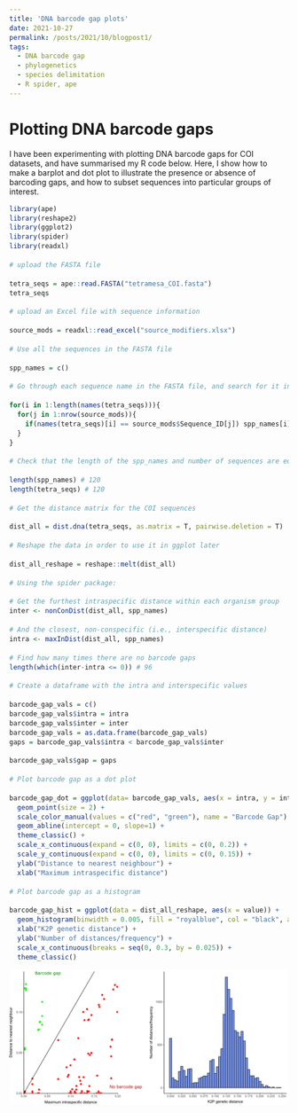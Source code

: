 ```yaml
---
title: 'DNA barcode gap plots'
date: 2021-10-27
permalink: /posts/2021/10/blogpost1/
tags:
  - DNA barcode gap
  - phylogenetics
  - species delimitation
  - R spider, ape 
---
```


Plotting DNA barcode gaps
====

I have been experimenting with plotting DNA barcode gaps for COI datasets, and have summarised my R code below. Here, I show how to make a barplot and dot plot to illustrate the presence or absence of barcoding gaps, and how to subset sequences into particular groups of interest.

```r
library(ape)
library(reshape2)
library(ggplot2)
library(spider)
library(readxl)

# upload the FASTA file

tetra_seqs = ape::read.FASTA("tetramesa_COI.fasta")
tetra_seqs

# upload an Excel file with sequence information

source_mods = readxl::read_excel("source_modifiers.xlsx")

# Use all the sequences in the FASTA file

spp_names = c()

# Go through each sequence name in the FASTA file, and search for it in the source_modifiers Excel sheet.  When a match is found, store the corresponding organism name for that sequence in the spp_names vector

for(i in 1:length(names(tetra_seqs))){
  for(j in 1:nrow(source_mods)){
    if(names(tetra_seqs)[i] == source_mods$Sequence_ID[j]) spp_names[i] = source_mods$Organism[j]
  }
}

# Check that the length of the spp_names and number of sequences are equal

length(spp_names) # 120
length(tetra_seqs) # 120

# Get the distance matrix for the COI sequences

dist_all = dist.dna(tetra_seqs, as.matrix = T, pairwise.deletion = T)

# Reshape the data in order to use it in ggplot later

dist_all_reshape = reshape::melt(dist_all)

# Using the spider package:

# Get the furthest intraspecific distance within each organism group
inter <- nonConDist(dist_all, spp_names) 

# And the closest, non-conspecific (i.e., interspecific distance)
intra <- maxInDist(dist_all, spp_names) 

# Find how many times there are no barcode gaps
length(which(inter-intra <= 0)) # 96

# Create a dataframe with the intra and interspecific values

barcode_gap_vals = c()
barcode_gap_vals$intra = intra
barcode_gap_vals$inter = inter
barcode_gap_vals = as.data.frame(barcode_gap_vals)
gaps = barcode_gap_vals$intra < barcode_gap_vals$inter 

barcode_gap_vals$gap = gaps

# Plot barcode gap as a dot plot

barcode_gap_dot = ggplot(data= barcode_gap_vals, aes(x = intra, y = inter, colour = as.factor(gaps))) + 
  geom_point(size = 2) +
  scale_color_manual(values = c("red", "green"), name = "Barcode Gap") +
  geom_abline(intercept = 0, slope=1) +
  theme_classic() +
  scale_x_continuous(expand = c(0, 0), limits = c(0, 0.2)) + 
  scale_y_continuous(expand = c(0, 0), limits = c(0, 0.15)) +
  ylab("Distance to nearest neighbour") +
  xlab("Maximum intraspecific distance")

# Plot barcode gap as a histogram

barcode_gap_hist = ggplot(data = dist_all_reshape, aes(x = value)) + 
  geom_histogram(binwidth = 0.005, fill = "royalblue", col = "black", alpha = 0.7) +
  xlab("K2P genetic distance") +
  ylab("Number of distances/frequency") +
  scale_x_continuous(breaks = seq(0, 0.3, by = 0.025)) +
  theme_classic() 
```

<img src="https://github.com/clarkevansteenderen/clarkevansteenderen.github.io/blob/master/_posts/blog_images/barcode_gap_all_tetramesa.png" alt="drawing" width="800"/>


